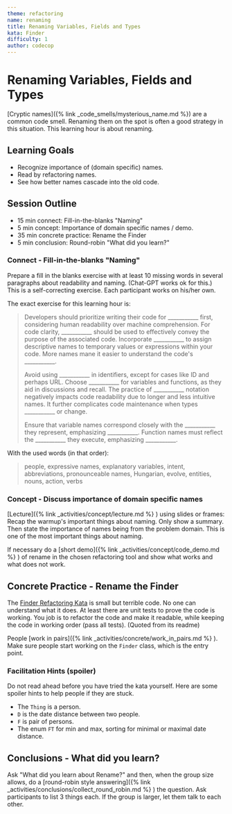```yaml
---
theme: refactoring
name: renaming
title: Renaming Variables, Fields and Types
kata: Finder
difficulty: 1
author: codecop
---
```


# Renaming Variables, Fields and Types

[Cryptic names]({% link _code_smells/mysterious_name.md %}) are a common code smell. Renaming them on the spot is often a good strategy in this situation. This learning hour is about renaming.

## Learning Goals

* Recognize importance of (domain specific) names.
* Read by refactoring names.
* See how better names cascade into the old code.

## Session Outline

* 15 min connect: Fill-in-the-blanks "Naming"
* 5 min concept: Importance of domain specific names / demo.
* 35 min concrete practice: Rename the Finder
* 5 min conclusion: Round-robin "What did you learn?"

### Connect - Fill-in-the-blanks "Naming"

Prepare a fill in the blanks exercise with at least 10 missing words in several paragraphs about readability and naming. (Chat-GPT works ok for this.) This is a self-correcting exercise. Each participant works on his/her own.

The exact exercise for this learning hour is:

> Developers should prioritize writing their code for \_\_\_\_\_\_\_\_\_\_\_ first, considering human readability over machine comprehension.
> For code clarity, \_\_\_\_\_\_\_\_\_\_\_ should be used to effectively convey the purpose of the associated code.
> Incorporate \_\_\_\_\_\_\_\_\_\_\_ to assign descriptive names to temporary values or expressions within your code.
> More names mane it easier to understand the code's \_\_\_\_\_\_\_\_\_\_\_.
> 
> Avoid using \_\_\_\_\_\_\_\_\_\_\_ in identifiers, except for cases like ID and perhaps URL.
> Choose \_\_\_\_\_\_\_\_\_\_\_ for variables and functions, as they aid in discussions and recall.
> The practice of \_\_\_\_\_\_\_\_\_\_\_ notation negatively impacts code readability due to longer and less intuitive names.
> It further complicates code maintenance when types \_\_\_\_\_\_\_\_\_\_\_ or change.
> 
> Ensure that variable names correspond closely with the \_\_\_\_\_\_\_\_\_\_\_ they represent, emphasizing \_\_\_\_\_\_\_\_\_\_\_.
> Function names must reflect the \_\_\_\_\_\_\_\_\_\_\_ they execute, emphasizing \_\_\_\_\_\_\_\_\_\_\_.

With the used words (in that order):

> people, expressive names, explanatory variables, intent, abbreviations, pronounceable names, Hungarian, evolve, entities, nouns, action, verbs

### Concept - Discuss importance of domain specific names

[Lecture]({% link _activities/concept/lecture.md %} ) using slides or frames: Recap the warmup's important things about naming. Only show a summary. Then state the importance of names being from the problem domain. This is one of the most important things about naming.

If necessary do a [short demo]({% link _activities/concept/code_demo.md %} ) of rename in the chosen refactoring tool and show what works and what does not work.

## Concrete Practice - Rename the Finder

The [Finder Refactoring Kata](https://github.com/codecop/Finder-Refactoring-Kata) is small but terrible code. No one can understand what it does. At least there are unit tests to prove the code is working. You job is to refactor the code and make it readable, while keeping the code in working order (pass all tests). (Quoted from its readme)

People [work in pairs]({% link _activities/concrete/work_in_pairs.md %} ). Make sure people start working on the `Finder` class, which is the entry point.

### Facilitation Hints (spoiler)

Do not read ahead before you have tried the kata yourself. Here are some spoiler hints to help people if they are stuck.

* The `Thing` is a person.
* `D` is the date distance between two people.
* `F` is pair of persons.
* The enum `FT` for min and max, sorting for minimal or maximal date distance.

## Conclusions - What did you learn?

Ask "What did you learn about Rename?" and then, when the group size allows, do a [round-robin style answering]({% link _activities/conclusions/collect_round_robin.md %} ) the question. Ask participants to list 3 things each. If the group is larger, let them talk to each other.
